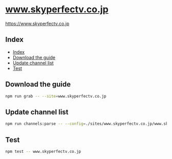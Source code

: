 # www.skyperfectv.co.jp

<https://www.skyperfectv.co.jp>

## Index

- [Index](#index)
- [Download the guide](#download-the-guide)
- [Update channel list](#update-channel-list)
- [Test](#test)

## Download the guide

```sh
npm run grab -- --site=www.skyperfectv.co.jp
```

## Update channel list

```sh
npm run channels:parse -- --config=./sites/www.skyperfectv.co.jp/www.skyperfectv.co.jp.config.js --output=./sites/www.skyperfectv.co.jp/www.skyperfectv.co.jp.channels.xml
```

## Test

```sh
npm test -- www.skyperfectv.co.jp
```
